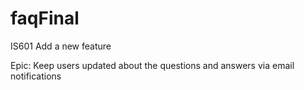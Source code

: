 # faqFinal

IS601 Add a new feature 

Epic: Keep users updated about the questions and answers via email notifications
